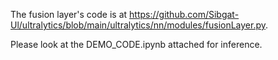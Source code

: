 The fusion layer's code is at https://github.com/Sibgat-Ul/ultralytics/blob/main/ultralytics/nn/modules/fusionLayer.py.

Please look at the DEMO_CODE.ipynb attached for inference.
